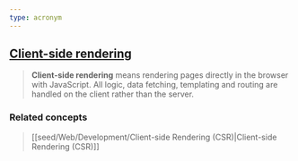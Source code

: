 ```yaml
---
type: acronym
---
```

## [Client-side rendering](https://web.dev/articles/rendering-on-the-web#client-side_rendering)
> **Client-side rendering** means rendering pages directly in the browser with JavaScript. All logic, data fetching, templating and routing are handled on the client rather than the server.

### Related concepts
> [[seed/Web/Development/Client-side Rendering (CSR)|Client-side Rendering (CSR)]]

